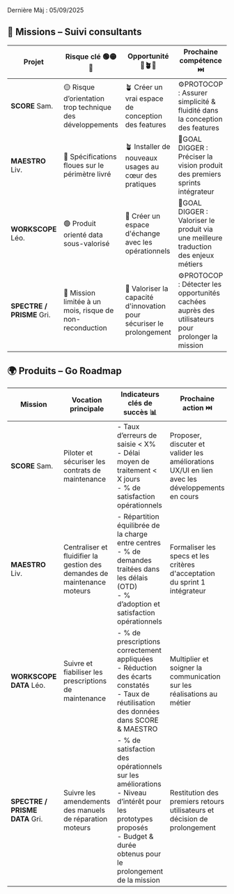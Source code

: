 Dernière Màj : 05/09/2025

## 🧭 Missions – Suivi consultants

| Projet         | Risque clé 🟢🟡🔴                                   | Opportunité 🌱🪴🌴                                       | Prochaine compétence ⏭️                                                                |
|----------------|-------------------------------------------------|-----------------------------------------------------|--------------------------------------------------------------------------------------|
| **SCORE** Sam.     | 🟡 Risque d’orientation trop technique des développements | 🪴 Créer un vrai espace de conception des features | ⚙️PROTOCOP : Assurer simplicité & fluidité dans la conception des features                        |
| **MAESTRO** Liv.   | 🔴 Spécifications floues sur le périmètre livré   | 🪴 Installer de nouveaux usages au cœur des pratiques | 📍GOAL DIGGER : Préciser la vision produit des premiers sprints intégrateur              |
| **WORKSCOPE** Léo. | 🟢 Produit orienté data sous-valorisé                  | 🌴 Créer un espace d'échange avec les opérationnels | 📍GOAL DIGGER : Valoriser le produit via une meilleure traduction des enjeux métiers                 |
| **SPECTRE / PRISME** Gri.   | 🔴 Mission limitée à un mois, risque de non-reconduction | 🌴 Valoriser la capacité d'innovation pour sécuriser le prolongement | ⚙️PROTOCOP : Détecter les opportunités cachées auprès des utilisateurs pour prolonger la mission |


## 🌍 Produits – Go Roadmap

| Mission        | Vocation principale                                                                 | Indicateurs clés de succès 📊 | Prochaine action ⏭️ |
|----------------|------------------------|---------------------------------------|-------------------------|
| **SCORE** Sam.     | Piloter et sécuriser les contrats de maintenance                                   | - Taux d’erreurs de saisie < X%  <br> - Délai moyen de traitement < X jours  <br> - % de satisfaction opérationnels | Proposer, discuter et valider les améliorations UX/UI en lien avec les développements en cours|
| **MAESTRO** Liv.   | Centraliser et fluidifier la gestion des demandes de maintenance moteurs           | - Répartition équilibrée de la charge entre centres  <br> - % de demandes traitées dans les délais (OTD)  <br> - % d’adoption et satisfaction opérationnels | Formaliser les specs et les critères d'acceptation du sprint 1 intégrateur |
| **WORKSCOPE DATA** Léo. | Suivre et fiabiliser les prescriptions de maintenance                           | - % de prescriptions correctement appliquées  <br> - Réduction des écarts constatés  <br> - Taux de réutilisation des données dans SCORE & MAESTRO | Multiplier et soigner la communication sur les réalisations au métier |
| **SPECTRE / PRISME DATA** Gri.   | Suivre les amendements des manuels de réparation moteurs     | - % de satisfaction des opérationnels sur les améliorations <br> - Niveau d’intérêt pour les prototypes proposés <br> - Budget & durée obtenus pour le prolongement de la mission | Restitution des premiers retours utilisateurs et décision de prolongement |

